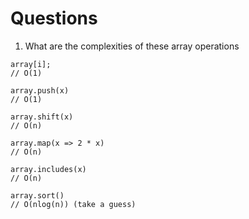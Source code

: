 # Questions

1. What are the complexities of these array operations

```
array[i];
// O(1)

array.push(x)
// O(1)

array.shift(x)
// O(n)

array.map(x => 2 * x)
// O(n)

array.includes(x)
// O(n)

array.sort()
// O(nlog(n)) (take a guess)
```
